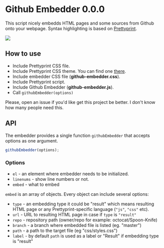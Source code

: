 # Github Embedder 0.0.0

This script nicely embedds HTML pages and some sources from Github onto your webpage. Syntax highlighting is based on [Prettyprint](https://github.com/google/code-prettify).

![](http://i.imgur.com/APSrkC6.png)

## How to use
- Include Prettyprint CSS file.
- Include Prettyprint CSS theme. You can find one [there](http://jmblog.github.io/color-themes-for-google-code-prettify/).
- Include embedder CSS file (**github-embedder.css**).
- Include Prettyprint script.
- Include Github Embedder (**github-embedder.js**).
- Call ``githubEmbedder(options)``

Please, open an issue if you'd like get this project be better. I don't know how many people need this.

## API
The embedder provides a single function ``githubEmbedder`` that accepts options as one argument.
```js
githubEmbedder(options);
```

### Options 
- ``el`` - an element where embedder needs to be initialized.
- ``linenums`` - show line numbers or not.
- ``embed`` - what to embed

``embed`` is an array of objects. Every object can include several options:
- ``type`` - an embedding type it could be "result" which means resulting HTML page or any Prettyprint-specific language (``"js"``, ``"css"`` etc).
- ``url`` - URL to resulting HTML page in case if ``type`` is ``"result"``
- ``repo`` - repository path (owner/repo for example: octocat/Spoon-Knife)
- ``branch`` - a branch where embedded file is listed (eg. "master")
- ``path`` - a path to the target file (eg "css/styles.css")
- ``label`` - by default ``path`` is used as a label or "Result" if embedding type is "result"

